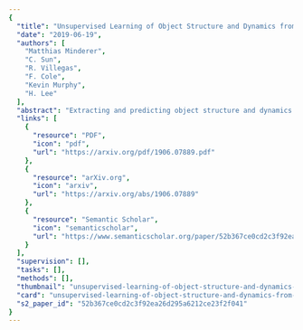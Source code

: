 ```yaml
---
{
  "title": "Unsupervised Learning of Object Structure and Dynamics from Videos",
  "date": "2019-06-19",
  "authors": [
    "Matthias Minderer",
    "C. Sun",
    "R. Villegas",
    "F. Cole",
    "Kevin Murphy",
    "H. Lee"
  ],
  "abstract": "Extracting and predicting object structure and dynamics from videos without supervision is a major challenge in machine learning. To address this challenge, we adopt a keypoint-based image representation and learn a stochastic dynamics model of the keypoints. Future frames are reconstructed from the keypoints and a reference frame. By modeling dynamics in the keypoint coordinate space, we achieve stable learning and avoid compounding of errors in pixel space. Our method improves upon unstructured representations both for pixel-level video prediction and for downstream tasks requiring object-level understanding of motion dynamics. We evaluate our model on diverse datasets: a multi-agent sports dataset, the Human3.6M dataset, and datasets based on continuous control tasks from the DeepMind Control Suite. The spatially structured representation outperforms unstructured representations on a range of motion-related tasks such as object tracking, action recognition and reward prediction.",
  "links": [
    {
      "resource": "PDF",
      "icon": "pdf",
      "url": "https://arxiv.org/pdf/1906.07889.pdf"
    },
    {
      "resource": "arXiv.org",
      "icon": "arxiv",
      "url": "https://arxiv.org/abs/1906.07889"
    },
    {
      "resource": "Semantic Scholar",
      "icon": "semanticscholar",
      "url": "https://www.semanticscholar.org/paper/52b367ce0cd2c3f92ea26d295a6212ce23f2f041"
    }
  ],
  "supervision": [],
  "tasks": [],
  "methods": [],
  "thumbnail": "unsupervised-learning-of-object-structure-and-dynamics-from-videos-thumb.jpg",
  "card": "unsupervised-learning-of-object-structure-and-dynamics-from-videos-card.jpg",
  "s2_paper_id": "52b367ce0cd2c3f92ea26d295a6212ce23f2f041"
}
---
```


